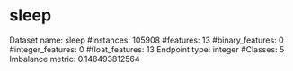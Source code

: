 # sleep
Dataset name: sleep
#instances: 105908
#features: 13
  #binary_features: 0
  #integer_features: 0
  #float_features: 13
Endpoint type: integer
#Classes: 5
Imbalance metric: 0.148493812564
